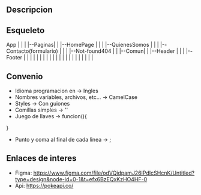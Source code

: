 ## Descripcion ##

## Esqueleto ##

App
|
|
|
|--Paginas|
|         |--HomePage
|         |
|         |--QuienesSomos
|         |
|         |--Contacto(formulario)
|         |
|         |--Not-found404
|
|
|--Comun|
|       |--Header
|       |
|       |--Footer
|
|
|
|
|
|
|
|
|
|
|
|
|
|
|
|
|
|
|
|
|
|

## Convenio ##

- Idioma programacion en -> Ingles
- Nombres variables, archivos, etc... -> CamelCase
- Styles -> Con guiones
- Comillas simples -> ''
- Juego de llaves -> funcion(){

}
- Punto y coma al final de cada linea -> ;


## Enlaces de interes ##
- Figma: https://www.figma.com/file/odVQidpamJ26IPdIcSHcnK/Untitled?type=design&node-id=0-1&t=efx6BzEQxKzHO4HF-0
- Api: https://pokeapi.co/

